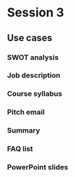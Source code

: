 # Session 3

## Use cases

### SWOT analysis

### Job description

### Course syllabus

### Pitch email

### Summary

### FAQ list

### PowerPoint slides
